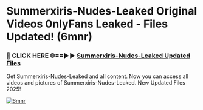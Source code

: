 # Summerxiris-Nudes-Leaked Original Videos 0nlyFans Leaked - Files Updated! (6mnr)

<h3>🔴 CLICK HERE 🌐==►► <a href="https://tinyurl.com/4mcuefdz" rel="nofollow">Summerxiris-Nudes-Leaked Updated Files</a></h3>

Get Summerxiris-Nudes-Leaked and all content. Now you can access all videos and pictures of Summerxiris-Nudes-Leaked. New Updated Files 2025!

[![6mnr](https://i.imgur.com/StAQSOY.gif)](https://tinyurl.com/4mcuefdz)
